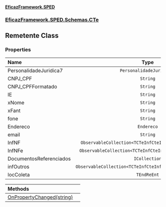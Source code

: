#### [EficazFramework.SPED](EficazFrameworkSPED.md 'EficazFramework SPED')
### [EficazFramework.SPED.Schemas.CTe](EficazFramework.SPED.Schemas.CTe.md 'EficazFramework.SPED.Schemas.CTe')

## Remetente Class
### Properties

| Name | Type | |
| :--- | :---: | :--- |
| PersonalidadeJuridica7 | `PersonalidadeJuridica7` |  |
| CNPJ_CPF | `String` |  |
| CNPJ_CPFFormatado | `String` |  |
| IE | `String` |  |
| xNome | `String` |  |
| xFant | `String` |  |
| fone | `String` |  |
| Endereco | `Endereco` |  |
| email | `String` |  |
| InfNF | `ObservableCollection<TCTeInfCteInfCTeNormInfDocInfNF>` |  |
| InfNFe | `ObservableCollection<TCTeInfCteInfCTeNormInfDocInfNFe>` |  |
| DocumentosReferenciados | `ICollection` |  |
| infOutros | `ObservableCollection<TCTeInfCteInfCTeNormInfDocInfOutros>` |  |
| locColeta | `TEndReEnt` |  |

| Methods | |
| :--- | :--- |
| [OnPropertyChanged(string)](EficazFramework.SPED.Schemas.CTe/Remetente/OnPropertyChanged(string).md 'EficazFramework.SPED.Schemas.CTe.Remetente.OnPropertyChanged(string)') | |
